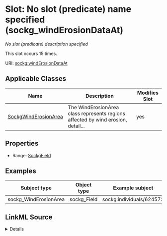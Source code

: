 

# Slot: No slot (predicate) name specified (sockg_windErosionDataAt)


_No slot (predicate) description specified_






This slot occurs 15 times.


URI: [sockg:windErosionDataAt](https://idir.uta.edu/sockg-ontology/docs/windErosionDataAt)



<!-- no inheritance hierarchy -->





## Applicable Classes

| Name | Description | Modifies Slot |
| --- | --- | --- |
| [SockgWindErosionArea](../classes/SockgWindErosionArea.md) | The WindErosionArea class represents regions affected by wind erosion, detail... |  yes  |







## Properties

* Range: [SockgField](../classes/SockgField.md)






## Examples

| Subject type | Object type | Example subject | Example object | Occurrences |
| --- | --- | --- | --- | --- |
| sockg_WindErosionArea | sockg_Field | sockg:individuals/624572 | sockg:individuals/55846 | 15 |




## LinkML Source

<details>

```yaml
name: sockg_windErosionDataAt
annotations:
  count:
    tag: count
    value: 15
description: No slot (predicate) description specified
title: No slot (predicate) name specified
examples:
- object:
    example_object: sockg:individuals/55846
    example_object_type: sockg_Field
    example_predicate: sockg:windErosionDataAt
    example_subject: sockg:individuals/624572
    example_subject_type: sockg_WindErosionArea
from_schema: soc-kg
rank: 1000
domain: sockg_WindErosionArea
slot_uri: sockg:windErosionDataAt
alias: sockg_windErosionDataAt
domain_of:
- sockg_WindErosionArea
range: sockg_Field

```
</details>